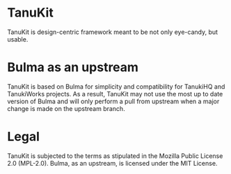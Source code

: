 # TanuKit
TanuKit is design-centric framework meant to be not only eye-candy, but usable.

# Bulma as an upstream
TanuKit is based on Bulma for simplicity and compatibility for TanukiHQ and TanukiWorks projects.
As a result, TanuKit may not use the most up to date version of Bulma and will only perform a pull from upstream when a major change is made on the upstream branch.

# Legal
TanuKit is subjected to the terms as stipulated in the Mozilla Public License 2.0 (MPL-2.0).
Bulma, as an upstream, is licensed under the MIT License.
